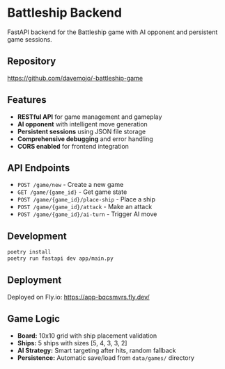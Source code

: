 # Battleship Backend

FastAPI backend for the Battleship game with AI opponent and persistent game sessions.

## Repository

https://github.com/davemojo/-battleship-game

## Features

- **RESTful API** for game management and gameplay
- **AI opponent** with intelligent move generation
- **Persistent sessions** using JSON file storage
- **Comprehensive debugging** and error handling
- **CORS enabled** for frontend integration

## API Endpoints

- `POST /game/new` - Create a new game
- `GET /game/{game_id}` - Get game state
- `POST /game/{game_id}/place-ship` - Place a ship
- `POST /game/{game_id}/attack` - Make an attack
- `POST /game/{game_id}/ai-turn` - Trigger AI move

## Development

```bash
poetry install
poetry run fastapi dev app/main.py
```

## Deployment

Deployed on Fly.io: https://app-bqcsmvrs.fly.dev/

## Game Logic

- **Board:** 10x10 grid with ship placement validation
- **Ships:** 5 ships with sizes [5, 4, 3, 3, 2]
- **AI Strategy:** Smart targeting after hits, random fallback
- **Persistence:** Automatic save/load from `data/games/` directory
